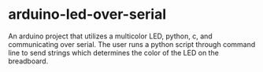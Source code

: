 # arduino-led-over-serial
An arduino project that utilizes a multicolor LED, python, c, and communicating over serial. The user runs a python script through command line to send strings which determines the color of the LED on the breadboard.
